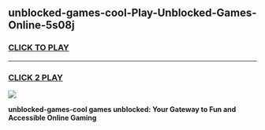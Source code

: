 
## unblocked-games-cool-Play-Unblocked-Games-Online-5s08j
<h3>
<a href="https://premium76.site?title=unblocked-games-cool&ref=25A">CLICK TO PLAY</a></h3>
<hr>

<h3>
<a href="https://premium76.site?title=unblocked-games-cool&ref=25A">CLICK 2 PLAY</a>
  
</h3>

<a href="https://premium76.site?title=unblocked-games-cool&ref=25A"><img src="https://clearcache.store/games.png"></a>


**unblocked-games-cool games unblocked: Your Gateway to Fun and Accessible Online Gaming**
